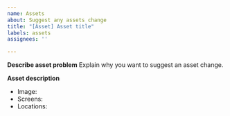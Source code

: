 ```yaml
---
name: Assets
about: Suggest any assets change
title: "[Asset] Asset title"
labels: assets
assignees: ''

---
```


**Describe asset problem**
Explain why you want to suggest an asset change.

**Asset description**
- Image:
- Screens:
- Locations:
